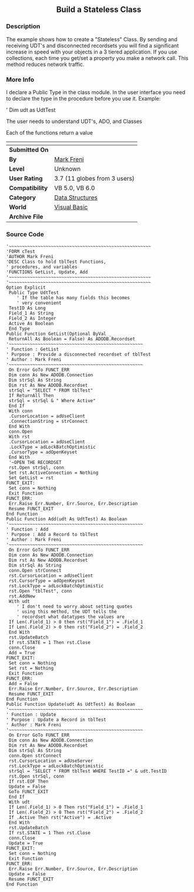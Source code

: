 ﻿<div align="center">

## Build a Stateless Class


</div>

### Description

The example shows how to create a "Stateless" Class. By sending and receiving UDT's and disconnected recordsets you will find a significant increase in speed with your objects in a 3 tiered application. If you use collections, each time you get/set a property you make a network call. This method reduces network traffic.
 
### More Info
 
I declare a Public Type in the class module. In the user interface you need to declare the type in the procedure before you use it. Example:

' Dim udt as UdtTest

The user needs to understand UDT's, ADO, and Classes

Each of the functions return a value


<span>             |<span>
---                |---
**Submitted On**   |
**By**             |[Mark Freni](https://github.com/Planet-Source-Code/PSCIndex/blob/master/ByAuthor/mark-freni.md)
**Level**          |Unknown
**User Rating**    |3.7 (11 globes from 3 users)
**Compatibility**  |VB 5\.0, VB 6\.0
**Category**       |[Data Structures](https://github.com/Planet-Source-Code/PSCIndex/blob/master/ByCategory/data-structures__1-33.md)
**World**          |[Visual Basic](https://github.com/Planet-Source-Code/PSCIndex/blob/master/ByWorld/visual-basic.md)
**Archive File**   |[](https://github.com/Planet-Source-Code/mark-freni-build-a-stateless-class__1-2626/archive/master.zip)





### Source Code

```
'~~~~~~~~~~~~~~~~~~~~~~~~~~~~~~~~~~~~~~~~~~~~~~~~~~~~~~
'FORM cTest
'AUTHOR Mark Freni
'DESC Class to hold tblTest Functions,
' procedures, and variables
'FUNCTIONS GetList, Update, Add
'~~~~~~~~~~~~~~~~~~~~~~~~~~~~~~~~~~~~~~~~~~~~~~~~~~~~~~
'~~~~~~~~~~~~~~~~~~~~~~~~~~~~~~~~~~~~~~~~~~~~~~~~~~~~~~
Option Explicit
 Public Type UdtTest
	' If the table has many fields this becomes
	' very convenient
 TestID As Long
 Field_1 As String
 Field_2 As Integer
 Active As Boolean
 End Type
Public Function GetList(Optional ByVal _
 ReturnAll As Boolean = False) As ADODB.Recordset
'~~~~~~~~~~~~~~~~~~~~~~~~~~~~~~~~~~~~~~~~~~~~~~~~~~~
' Function : GetList
' Purpose : Provide a disconnected recordset of tblTest
' Author : Mark Freni
'~~~~~~~~~~~~~~~~~~~~~~~~~~~~~~~~~~~~~~~~~~~~~~~~~~~
 On Error GoTo FUNCT_ERR
 Dim conn As New ADODB.Connection
 Dim strSql As String
 Dim rst As New ADODB.Recordset
 strSql = "SELECT * FROM tblTest"
 If ReturnAll Then
 strSql = strSql & " Where Active"
 End If
 With conn
 .CursorLocation = adUseClient
 .ConnectionString = strConnect
 End With
 conn.Open
 With rst
 .CursorLocation = adUseClient
 .LockType = adLockBatchOptimistic
 .CursorType = adOpenKeyset
 End With
 '~OPEN THE RECORDSET
 rst.Open strSql, conn
 Set rst.ActiveConnection = Nothing
 Set GetList = rst
FUNCT_EXIT:
 Set conn = Nothing
 Exit Function
FUNCT_ERR:
 Err.Raise Err.Number, Err.Source, Err.Description
 Resume FUNCT_EXIT
End Function
Public Function Add(udt As UdtTest) As Boolean
'~~~~~~~~~~~~~~~~~~~~~~~~~~~~~~~~~~~~~~~~~~~~~~~~~~~
' Function : Add
' Purpose : Add a Record to tblTest
' Author : Mark Freni
'~~~~~~~~~~~~~~~~~~~~~~~~~~~~~~~~~~~~~~~~~~~~~~~~~~~
 On Error GoTo FUNCT_ERR
 Dim conn As New ADODB.Connection
 Dim rst As New ADODB.Recordset
 Dim strSql As String
 conn.Open strConnect
 rst.CursorLocation = adUseClient
 rst.CursorType = adOpenKeyset
 rst.LockType = adLockBatchOptimistic
 rst.Open "tblTest", conn
 rst.AddNew
 With udt
	' I don't need to worry about setting quotes
	' using this method, the UDT tells the
	' recordset what datatypes the values are
 If Len(.Field_1) > 0 then rst("Field_1") = .Field_1
 If Len(.Field_2) > 0 then rst("Field_2") = .Field_2
 End With
 rst.UpdateBatch
 If rst.STATE = 1 Then rst.Close
 conn.Close
 Add = True
FUNCT_EXIT:
 Set conn = Nothing
 Set rst = Nothing
 Exit Function
FUNCT_ERR:
 Add = False
 Err.Raise Err.Number, Err.Source, Err.Description
 Resume FUNCT_EXIT
End Function
Public Function Update(udt As UdtTest) As Boolean
'~~~~~~~~~~~~~~~~~~~~~~~~~~~~~~~~~~~~~~~~~~~~~~~~~~~
' Function : Update
' Purpose : Update a Record in tblTest
' Author : Mark Freni
'~~~~~~~~~~~~~~~~~~~~~~~~~~~~~~~~~~~~~~~~~~~~~~~~~~~
 On Error GoTo FUNCT_ERR
 Dim conn As New ADODB.Connection
 Dim rst As New ADODB.Recordset
 Dim strSql As String
 conn.Open strConnect
 rst.CursorLocation = adUseServer
 rst.LockType = adLockBatchOptimistic
 strSql = "SELECT * FROM tblTest WHERE TestID =" & udt.TestID
 rst.Open strSql, conn
 If rst.EOF Then
 Update = False
 GoTo FUNCT_EXIT
 End If
 With udt
 If Len(.Field_1) > 0 Then rst("Field_1") = .Field_1
 If Len(.Field_2) > 0 Then rst("Field_2") = .Field_2
 If .Active Then rst("Active") = .Active
 End With
 rst.UpdateBatch
 If rst.STATE = 1 Then rst.Close
 conn.Close
 Update = True
FUNCT_EXIT:
 Set conn = Nothing
 Exit Function
FUNCT_ERR:
 Err.Raise Err.Number, Err.Source, Err.Description
 Update = False
 Resume FUNCT_EXIT
End Function
```

